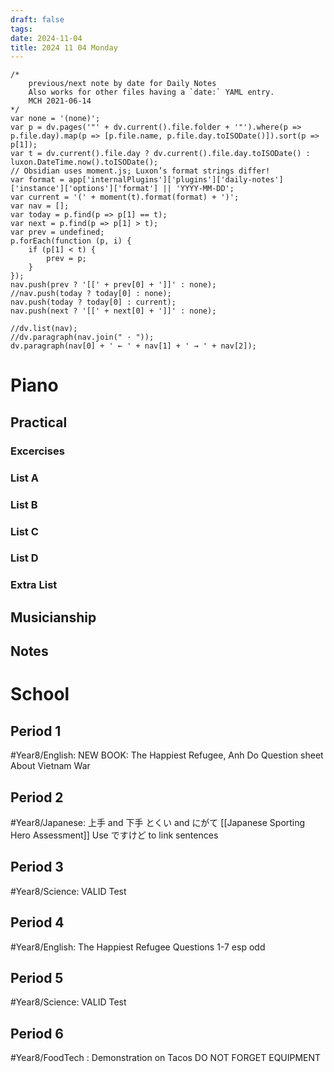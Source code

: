 ```yaml
---
draft: false
tags:
date: 2024-11-04
title: 2024 11 04 Monday
---
```

```dataviewjs
/*
    previous/next note by date for Daily Notes
    Also works for other files having a `date:` YAML entry.
    MCH 2021-06-14
*/
var none = '(none)';
var p = dv.pages('"' + dv.current().file.folder + '"').where(p => p.file.day).map(p => [p.file.name, p.file.day.toISODate()]).sort(p => p[1]);
var t = dv.current().file.day ? dv.current().file.day.toISODate() : luxon.DateTime.now().toISODate();
// Obsidian uses moment.js; Luxon’s format strings differ!
var format = app['internalPlugins']['plugins']['daily-notes']['instance']['options']['format'] || 'YYYY-MM-DD';
var current = '(' + moment(t).format(format) + ')';
var nav = [];
var today = p.find(p => p[1] == t);
var next = p.find(p => p[1] > t);
var prev = undefined;
p.forEach(function (p, i) {
    if (p[1] < t) {
        prev = p;
    }
});
nav.push(prev ? '[[' + prev[0] + ']]' : none);
//nav.push(today ? today[0] : none);
nav.push(today ? today[0] : current);
nav.push(next ? '[[' + next[0] + ']]' : none);

//dv.list(nav);
//dv.paragraph(nav.join(" · "));
dv.paragraph(nav[0] + ' ← ' + nav[1] + ' → ' + nav[2]);
```

# Piano
## Practical
### Excercises

### List A

### List B

### List C

### List D

### Extra List

## Musicianship

## Notes 

# School
## Period 1
#Year8/English:
	NEW BOOK:
	The Happiest Refugee, Anh Do
	Question sheet
	About Vietnam War
## Period 2
#Year8/Japanese:
	上手 and 下手
		とくい and にがて
	[[Japanese Sporting Hero Assessment]]
	Use ですけど to link sentences
## Period 3
#Year8/Science:
	VALID Test

## Period 4
#Year8/English:
	The Happiest Refugee
		Questions 1-7 esp odd

## Period 5
#Year8/Science:
	VALID Test

## Period 6
#Year8/FoodTech :
	Demonstration on Tacos
	DO NOT FORGET EQUIPMENT

